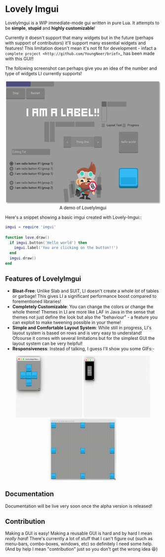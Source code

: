 # Lovely Imgui

LovelyImgui is a WIP immediate-mode gui written in pure Lua. It attempts to be **simple**, **stupid** and **highly customizable**!

Currently it doesn't support that many widgets but in the future (perhaps with support of contributors) it'll support many essential widgets and features! This limitation doesn't mean it's not fit for development - infact a `complete project
<http://github.com/YoungNeer/brief>`_ has been made with this GUI!!

The following screenshot can perhaps give you an idea of the number and type of widgets LI currently supports!

<p align="center">
<a href="https://raw.githubusercontent.com/YoungNeer/lovely-imgui/examples/Screenshots/main.png"><img width=530 height=400 src="https://raw.githubusercontent.com/YoungNeer/lovely-imgui/examples/Screenshots/main.png"/></a><br>
  <span style="align:center">A demo of LovelyImgui</span>
</p>


Here's a snippet showing a basic imgui created with Lovely-Imgui::

```lua
imgui = require 'imgui'

function love.draw()
  if imgui.button('Hello world') then
    imgui.label('You are clicking on the button!!')
  end
  imgui.draw()
end
```

## Features of LovelyImgui

- **Bloat-Free**: Unlike Slab and SUIT, LI doesn't create a whole *lot* of tables or garbage! This gives LI a significant performance boost compared to forementioned libraries!
- **Completely Customizable**: You can change the colors or change the whole theme! Themes in LI are more like LAF in Java in the sense that themes not just define the look but also the "behaviour" - a feature you can exploit to make tweening possible in your theme!
- **Simple and Comfortable Layout System**: While still in progress, LI's layout system is based on rows and is very easy to understand! Ofcourse it comes with several limitations but for the simplest GUI the layout system can be very helpful!
- **Responsiveness**: Instead of talking, I guess I'll show you some GIFs:-
<p align="center">
<a href="https://raw.githubusercontent.com/YoungNeer/lovely-imgui/examples/Screenshots/responsive3.gif"><img width=215 height=200 src="https://raw.githubusercontent.com/YoungNeer/lovely-imgui/examples/Screenshots/responsive3.gif"/></a>
<a href="https://raw.githubusercontent.com/YoungNeer/lovely-imgui/examples/Screenshots/responsive1.gif"><img width=215 height=200 src="https://raw.githubusercontent.com/YoungNeer/lovely-imgui/examples/Screenshots/responsive1.gif"/></a>
<a href="https://raw.githubusercontent.com/YoungNeer/lovely-imgui/examples/Screenshots/responsive2.gif"><img width=215 height=200 src="https://raw.githubusercontent.com/YoungNeer/lovely-imgui/examples/Screenshots/responsive2.gif"/></a>
<br>

## Documentation

Documentation will be live very soon once the alpha version is released!

## Contribution

Making a GUI is easy! Making a reusable GUI is hard and by hard I mean *really hard*! There's currently a lot of stuff that I can't figure out (such as menu-bars, combo-boxes, windows, etc) so definitely I need some help. (And by help I mean "contribution" just so you don't get the wrong idea :laughing:)

</p>
